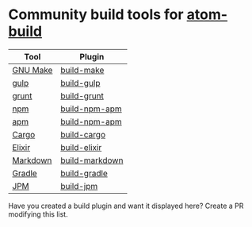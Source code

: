 # Community build tools for [atom-build](https://atom.io/packages/build)

| Tool           |  Plugin                   |
|----------------|---------------------------|
| [GNU Make][1]  | [build-make][2]      |
| [gulp][3]      | [build-gulp][4]      |
| [grunt][5]     | [build-grunt][6]     |
| [npm][7]       | [build-npm-apm][8]   |
| [apm][9]       | [build-npm-apm][8]   |
| [Cargo][10]    | [build-cargo][11]    |
| [Elixir][12]   | [build-elixir][13]   |
| [Markdown][14] | [build-markdown][15] |
| [Gradle][16]   | [build-gradle][17]   |
| [JPM][18]      | [build-jpm][19]           |

Have you created a build plugin and want it displayed here?
Create a PR modifying this list.

[1]: https://www.gnu.org/software/make/
[2]: https://atom.io/packages/build-make
[3]: http://gulpjs.com/
[4]: https://atom.io/packages/build-gulp
[5]: http://gruntjs.com/
[6]: https://atom.io/packages/build-grunt
[7]: https://www.npmjs.com/
[8]: https://atom.io/packages/build-npm-apm
[9]: https://github.com/atom/apm
[10]: https://crates.io/
[11]: https://atom.io/packages/build-cargo
[12]: http://elixir-lang.org/
[13]: https://atom.io/packages/build-elixir
[14]: http://daringfireball.net/projects/markdown/
[15]: https://atom.io/packages/build-markdown
[16]: https://gradle.org/
[17]: https://atom.io/packages/build-gradle
[18]: https://developer.mozilla.org/en-US/Add-ons/SDK/Tools/jpm
[19]: https://atom.io/packages/build-jpm
